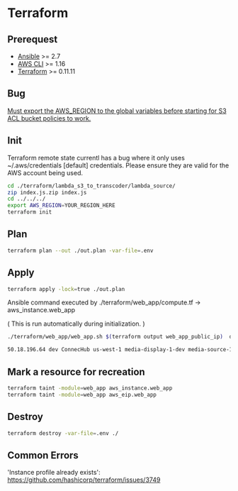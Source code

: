 # Terraform

## Prerequest
- [Ansible](https://www.ansible.com/) >= 2.7
- [AWS CLI](https://aws.amazon.com/cli/) >= 1.16
- [Terraform](./terraform/install.sh) >= 0.11.11

## Bug

[Must export the AWS_REGION to the global variables before starting for S3 ACL bucket policies to work.](https://github.com/terraform-providers/terraform-provider-aws/issues/8560)

## Init

Terraform remote state currentl has a bug where it only uses ~/.aws/credentials \[default\] credentials. Please ensure they are valid for the AWS account being used.

```bash
cd ./terraform/lambda_s3_to_transcoder/lambda_source/
zip index.js.zip index.js
cd ../../../
export AWS_REGION=YOUR_REGION_HERE
terraform init
```

## Plan

```bash
terraform plan --out ./out.plan -var-file=.env
```

## Apply

```bash
terraform apply -lock=true ./out.plan
```

Ansible command executed by ./terraform/web_app/compute.tf -> aws_instance.web_app

( This is run automatically during initialization. )

```bash
./terraform/web_app/web_app.sh $(terraform output web_app_public_ip)  dev ConnecHub us-west-1 media-display-1-dev media-source-1-dev $(terraform output database_address) aws-connechub-dje-test

50.18.196.64 dev ConnecHub us-west-1 media-display-1-dev media-source-1-dev connechub-dev.co5vbbdxh3ig.us-west-1.rds.amazonaws.com aws-connechub-dje-test

```

## Mark a resource for recreation

```bash
terraform taint -module=web_app aws_instance.web_app
terraform taint -module=web_app aws_eip.web_app
```

## Destroy
```bash
terraform destroy -var-file=.env ./
```

## Common Errors

'Instance profile already exists': https://github.com/hashicorp/terraform/issues/3749

